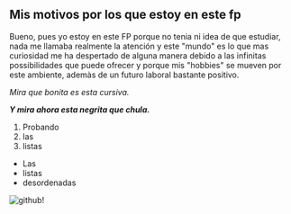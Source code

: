 ## Mis motivos por los que estoy en este fp


Bueno, pues yo estoy en este FP porque no tenia ni idea de que estudiar, nada me llamaba realmente la atención y este "mundo" es lo que mas curiosidad me ha despertado de alguna manera debido a las infinitas possibilidades que puede ofrecer y porque mis "hobbies" se mueven por este ambiente, ademàs de un futuro laboral bastante positivo.

*Mira que bonita es esta cursiva.*

***Y mira ahora esta negrita que chula.***

1. Probando
2. las
3. listas

- Las
- listas
- desordenadas

![github!](https://www.enriquedans.com/wp-content/uploads/2018/06/GitHub-Octocat.jpg)